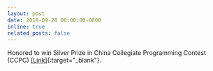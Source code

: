 ```yaml
---
layout: post
date: 2018-09-28 00:00:00-0800
inline: true
related_posts: false
---
```


Honored to win Silver Prize in China Collegiate Programming Contest (CCPC) [[Link]](https://ccpc.io/index.php/a/66.html){:target="\_blank"}.
